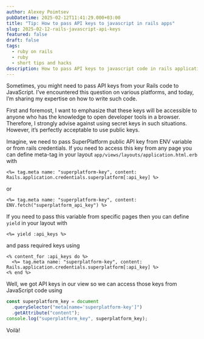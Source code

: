 ```yaml
---
author: Alexey Poimtsev
pubDatetime: 2025-02-12T11:41:29.000+03:00
title: "Tip: How to pass API keys to javascript in rails apps"
slug: 2025-02-12-rails-javascript-api-keys
featured: false
draft: false
tags:
  - ruby on rails
  - ruby
  - short tips and hacks
description: How to pass API keys to javascript code in rails applications
---
```


Sometimes, you might need to pass API keys from your Rails code to JavaScript. I’ve encountered this question on various platforms, and today, I’m sharing my expertise on how to write such code.

First and foremost, I want to emphasize that these keys will be accessible to anyone who has the knowledge to open developer tools in a browser. Therefore, I strongly advise against using secret keys in such situations. However, it’s perfectly acceptable to use public keys.

Imagine, we need to pass SuperPlatform public API key from ENV variable or from rails credentials. If you need to access this key from any page you can define meta-tag in your layout `app/views/layouts/application.html.erb` with

```erb
<%= tag.meta name: "superplatform-key", content: Rails.application.credentials.superplatform[:api_key] %>
```
or

```erb
<%= tag.meta name: "superplatform-key", content: ENV.fetch("superplatform_api_key") %>
```

If you need to pass this variable from specific pages then you can define `yield` in your layout with

```erb
<%= yield :api_keys %>
```

and pass required keys using

```erb
<% content_for :api_keys do %>
  <%= tag.meta name: "superplatform-key", content: Rails.application.credentials.superplatform[:api_key] %>
<% end %>
```

Well, we got API keys in our view so we can access those keys from JavaScript code using

```javascript
const superplatform_key = document
  .querySelector("meta[name='superplatform-key']")
  .getAttribute("content");
console.log("superplatform_key", superplatform_key);
```

Voilà!
